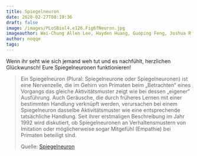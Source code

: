 ```yaml
---
title: Spiegelneuron
date: 2020-02-27T08:19:36
draft: false
image: /images/PLoSBiol4.e126.Fig6fNeuron.jpg
imageauthor: Wei-Chung Allen Lee, Hayden Huang, Guoping Feng, Joshua R. Sanes, Emery N. Brown, Peter T. So, Elly Nedivi
author: noqqe
tags:
---
```


Wenn ihr seht wie sich jemand weh tut und es nachfühlt, herzlichen
Glückwunsch! Eure Spiegelneuronen funktionieren!

> Ein Spiegelneuron (Plural: Spiegelneurone oder Spiegelneuronen) ist eine
> Nervenzelle, die im Gehirn von Primaten beim „Betrachten“ eines Vorgangs das
> gleiche Aktivitätsmuster zeigt wie bei dessen „eigener“ Ausführung. Auch
> Geräusche, die durch früheres Lernen mit einer bestimmten Handlung verknüpft
> werden, verursachen bei einem Spiegelneuron dasselbe Aktivitätsmuster wie eine
> entsprechende tatsächliche Handlung. Seit ihrer erstmaligen Beschreibung im
> Jahr 1992 wird diskutiert, ob Spiegelneuronen an Verhaltensmustern von
> Imitation oder möglicherweise sogar Mitgefühl (Empathie) bei Primaten
> beteiligt sind.
>
> Quelle: [Spiegelneuron](https://de.wikipedia.org/wiki/Spiegelneuron)
